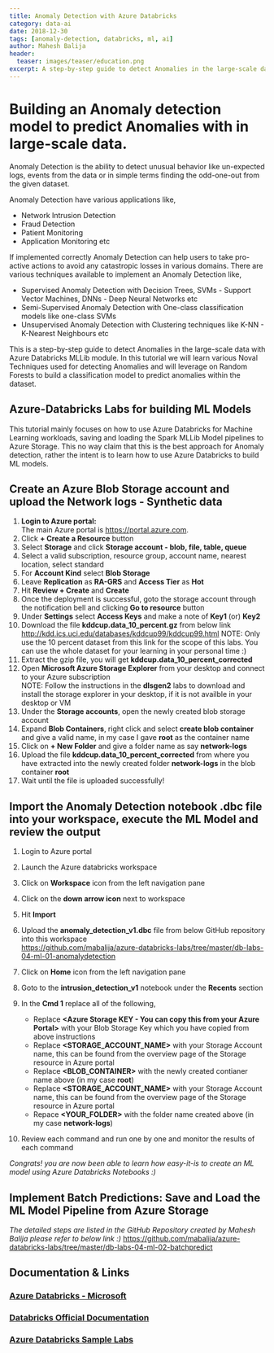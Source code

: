 ```yaml
---
title: Anomaly Detection with Azure Databricks
category: data-ai
date: 2018-12-30
tags: [anomaly-detection, databricks, ml, ai]
author: Mahesh Balija
header:
  teaser: images/teaser/education.png
excerpt: A step-by-step guide to detect Anomalies in the large-scale data with Azure Databricks MLLib module. In this tutorial we will learn various Noval Techniques used for detecting Anomalies and will leverage on Random Forests to build a classification model to predict anomalies within the dataset.   
---
```

# Building an Anomaly detection model to predict Anomalies with in large-scale data.

Anomaly Detection is the ability to detect unusual behavior like un-expected logs, events from the data or in simple terms finding the odd-one-out from the given dataset. 

Anomaly Detection have various applications like,

* Network Intrusion Detection
* Fraud Detection
* Patient Monitoring
* Application Monitoring etc

If implemented correctly Anomaly Detection can help users to take pro-active actions to avoid any catastropic losses in various domains. There are various techniques available to implement an Anomaly Detection like,

* Supervised Anomaly Detection with Decision Trees, SVMs - Support Vector Machines, DNNs - Deep Neural Networks etc
* Semi-Supervised Anomaly Detection with One-class classification models like one-class SVMs
* Unsupervised Anomaly Detection with Clustering techniques like K-NN - K-Nearest Neighbours etc

This is a step-by-step guide to detect Anomalies in the large-scale data with Azure Databricks MLLib module. In this tutorial we will learn various Noval Techniques used for detecting Anomalies and will leverage on Random Forests to build a classification model to predict anomalies within the dataset.

## Azure-Databricks Labs for building ML Models  
  
This tutorial mainly focuses on how to use Azure Databricks for Machine Learning workloads, saving and loading the Spark MLLib Model pipelines to Azure Storage. This no way claim that this is the best approach for Anomaly detection, rather the intent is to learn how to use Azure Databricks to build ML models.

## Create an Azure Blob Storage account and upload the Network logs - Synthetic data

1. **Login to Azure portal:**   
The main Azure portal is <a href="https://portal.azure.com" target="portal">https://portal.azure.com</a>.  
2. Click **+ Create a Resource** button
3. Select **Storage** and click **Storage account - blob, file, table, queue**
4. Select a valid subscription, resource group, account name, nearest location, select standard
5. For **Account Kind** select **Blob Storage**
6. Leave **Replication** as **RA-GRS** and **Access Tier** as **Hot**
7. Hit **Review + Create** and **Create**
8. Once the deployment is successful, goto the storage account through the notification bell and clicking **Go to resource** button
9. Under **Settings** select **Access Keys** and make a note of **Key1** (or) **Key2**
10. Download the file **kddcup.data_10_percent.gz** from below link  
http://kdd.ics.uci.edu/databases/kddcup99/kddcup99.html 
NOTE: Only use the 10 percent dataset from this link for the scope of this labs. You can use the whole dataset for your learning in your personal time :)
11. Extract the gzip file, you will get **kddcup.data_10_percent_corrected**
12. Open **Microsoft Azure Storage Explorer** from your desktop and connect to your Azure subscription  
NOTE: Follow the instructions in the **dlsgen2** labs to download and install the storage explorer in your desktop, if it is not availble in your desktop or VM
13. Under the **Storage accounts**, open the newly created blob storage account
14. Expand **Blob Containers**, right click and select **create blob container** and give a valid name, in my case I gave **root** as the container name 
15. Click on **+ New Folder** and give a folder name as say **network-logs**
16. Upload the file **kddcup.data_10_percent_corrected** from where you have extracted into the newly created folder **network-logs** in the blob container **root**
17. Wait until the file is uploaded successfully!
 
## Import the Anomaly Detection notebook .dbc file into your workspace, execute the ML Model and review the output

1. Login to Azure portal
2. Launch the Azure databricks workspace
3. Click on **Workspace** icon from the left navigation pane 
4. Click on the **down arrow icon** next to workspace
5. Hit **Import**
6. Upload the **anomaly_detection_v1.dbc** file from below GitHub repository into this workspace  
https://github.com/mabalija/azure-databricks-labs/tree/master/db-labs-04-ml-01-anomalydetection  

7. Click on **Home** icon from the left navigation pane
8. Goto to the **intrusion_detection_v1** notebook under the **Recents** section
9. In the **Cmd 1** replace all of the following,
    * Replace **<Azure Storage KEY - You can copy this from your Azure Portal>** with your Blob Storage Key which you have copied from above instructions
    * Replace **<STORAGE_ACCOUNT_NAME>** with your Storage Account name, this can be found from the overview page of the Storage resource in Azure portal
    * Replace **<BLOB_CONTAINER>** with the newly created contianer name above (in my case **root**)
    * Replace **<STORAGE_ACCOUNT_NAME>** with your Storage Account name, this can be found from the overview page of the Storage resource in Azure portal
    * Repace **<YOUR_FOLDER>** with the folder name created above (in my case **network-logs**)
10. Review each command and run one by one and monitor the results of each command

*Congrats! you are now been able to learn how easy-it-is to create an ML model using Azure Databricks Notebooks :)*

## Implement Batch Predictions: Save and Load the ML Model Pipeline from Azure Storage

*The detailed steps are listed in the GitHub Repository created by Mahesh Balija please refer to below link :)*
https://github.com/mabalija/azure-databricks-labs/tree/master/db-labs-04-ml-02-batchpredict  


## Documentation & Links

### <a href="https://docs.microsoft.com/en-us/azure/azure-databricks/" target="_blank">Azure Databricks - Microsoft</a>

### <a href="https://docs.azuredatabricks.net/" target="_blank">Databricks Official Documentation</a> 

### <a href="https://github.com/mabalija/azure-databricks-labs" target="_blank">Azure Databricks Sample Labs</a> 
